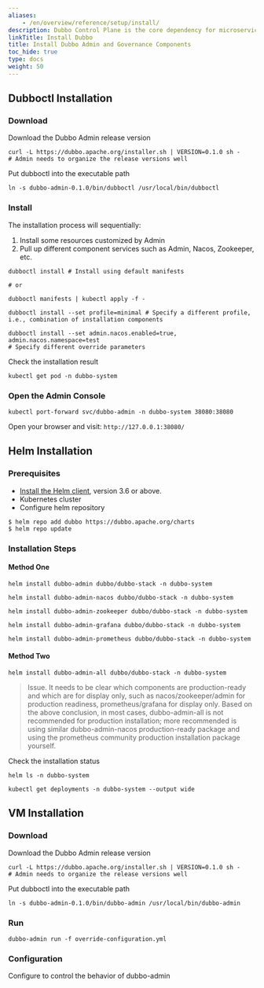 ```yaml
---
aliases:
    - /en/overview/reference/setup/install/
description: Dubbo Control Plane is the core dependency for microservice governance. This document describes how to quickly install the Dubbo Admin control plane, console, and components such as service discovery and monitoring.
linkTitle: Install Dubbo
title: Install Dubbo Admin and Governance Components
toc_hide: true
type: docs
weight: 50
---
```


## Dubboctl Installation
### Download
Download the Dubbo Admin release version
```shell
curl -L https://dubbo.apache.org/installer.sh | VERSION=0.1.0 sh -
# Admin needs to organize the release versions well
```

Put dubboctl into the executable path
```shell
ln -s dubbo-admin-0.1.0/bin/dubboctl /usr/local/bin/dubboctl
```
### Install
The installation process will sequentially:

1. Install some resources customized by Admin
2. Pull up different component services such as Admin, Nacos, Zookeeper, etc.
```shell
dubboctl install # Install using default manifests

# or

dubboctl manifests | kubectl apply -f -
```

```shell
dubboctl install --set profile=minimal # Specify a different profile, i.e., combination of installation components
```

```shell
dubboctl install --set admin.nacos.enabled=true, admin.nacos.namespace=test
# Specify different override parameters
```

Check the installation result
```shell
kubectl get pod -n dubbo-system
```

### Open the Admin Console
```shell
kubectl port-forward svc/dubbo-admin -n dubbo-system 38080:38080
```

Open your browser and visit: `http://127.0.0.1:38080/`
## Helm Installation
### Prerequisites

- [Install the Helm client](https://helm.sh/docs/intro/install/), version 3.6 or above.
- Kubernetes cluster
- Configure helm repository
```shell
$ helm repo add dubbo https://dubbo.apache.org/charts
$ helm repo update
```
### Installation Steps
#### Method One
```shell
helm install dubbo-admin dubbo/dubbo-stack -n dubbo-system

helm install dubbo-admin-nacos dubbo/dubbo-stack -n dubbo-system

helm install dubbo-admin-zookeeper dubbo/dubbo-stack -n dubbo-system
```

```shell
helm install dubbo-admin-grafana dubbo/dubbo-stack -n dubbo-system

helm install dubbo-admin-prometheus dubbo/dubbo-stack -n dubbo-system
```
#### Method Two
```shell
helm install dubbo-admin-all dubbo/dubbo-stack -n dubbo-system
```

> Issue. It needs to be clear which components are production-ready and which are for display only, such as nacos/zookeeper/admin for production readiness, prometheus/grafana for display only.
> Based on the above conclusion, in most cases, dubbo-admin-all is not recommended for production installation; more recommended is using similar dubbo-admin-nacos production-ready package and using the prometheus community production installation package yourself.


Check the installation status
```shell
helm ls -n dubbo-system

kubectl get deployments -n dubbo-system --output wide
```

## VM Installation
### Download
Download the Dubbo Admin release version
```shell
curl -L https://dubbo.apache.org/installer.sh | VERSION=0.1.0 sh -
# Admin needs to organize the release versions well
```

Put dubboctl into the executable path
```shell
ln -s dubbo-admin-0.1.0/bin/dubbo-admin /usr/local/bin/dubbo-admin
```
### Run
```shell
dubbo-admin run -f override-configuration.yml
```
### Configuration
Configure to control the behavior of dubbo-admin

